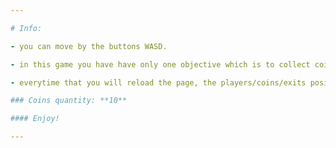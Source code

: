 ```yaml
---

# Info:

- you can move by the buttons WASD.

- in this game you have have only one objective which is to collect coins and then go to the exit.

- everytime that you will reload the page, the players/coins/exits positions will be randomized.

### Coins quantity: **10**

#### Enjoy!

---
```

